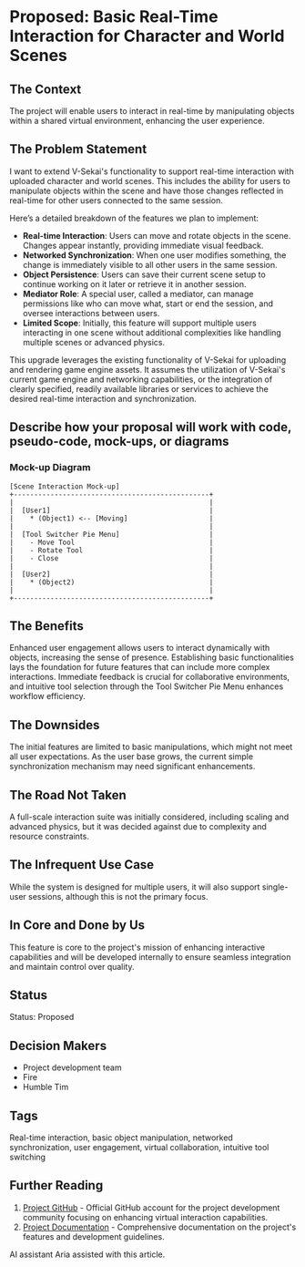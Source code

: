 # Proposed: Basic Real-Time Interaction for Character and World Scenes

## The Context

The project will enable users to interact in real-time by manipulating objects within a shared virtual environment, enhancing the user experience.

## The Problem Statement

I want to extend V-Sekai's functionality to support real-time interaction with uploaded character and world scenes. This includes the ability for users to manipulate objects within the scene and have those changes reflected in real-time for other users connected to the same session.

Here’s a detailed breakdown of the features we plan to implement:

- **Real-time Interaction**: Users can move and rotate objects in the scene. Changes appear instantly, providing immediate visual feedback.
- **Networked Synchronization**: When one user modifies something, the change is immediately visible to all other users in the same session.
- **Object Persistence**: Users can save their current scene setup to continue working on it later or retrieve it in another session.
- **Mediator Role**: A special user, called a mediator, can manage permissions like who can move what, start or end the session, and oversee interactions between users.
- **Limited Scope**: Initially, this feature will support multiple users interacting in one scene without additional complexities like handling multiple scenes or advanced physics.

This upgrade leverages the existing functionality of V-Sekai for uploading and rendering game engine assets. It assumes the utilization of V-Sekai's current game engine and networking capabilities, or the integration of clearly specified, readily available libraries or services to achieve the desired real-time interaction and synchronization.

## Describe how your proposal will work with code, pseudo-code, mock-ups, or diagrams

### Mock-up Diagram

```plaintext
[Scene Interaction Mock-up]
+------------------------------------------------+
|                                                |
|  [User1]                                       |
|    * (Object1) <-- [Moving]                    |
|                                                |
|  [Tool Switcher Pie Menu]                      |
|    - Move Tool                                 |
|    - Rotate Tool                               |
|    - Close                                     |
|                                                |
|  [User2]                                       |
|    * (Object2)                                 |
|                                                |
+------------------------------------------------+
```

## The Benefits

Enhanced user engagement allows users to interact dynamically with objects, increasing the sense of presence. Establishing basic functionalities lays the foundation for future features that can include more complex interactions. Immediate feedback is crucial for collaborative environments, and intuitive tool selection through the Tool Switcher Pie Menu enhances workflow efficiency.

## The Downsides

The initial features are limited to basic manipulations, which might not meet all user expectations. As the user base grows, the current simple synchronization mechanism may need significant enhancements.

## The Road Not Taken

A full-scale interaction suite was initially considered, including scaling and advanced physics, but it was decided against due to complexity and resource constraints.

## The Infrequent Use Case

While the system is designed for multiple users, it will also support single-user sessions, although this is not the primary focus.

## In Core and Done by Us

This feature is core to the project's mission of enhancing interactive capabilities and will be developed internally to ensure seamless integration and maintain control over quality.

## Status

Status: Proposed <!-- Draft | Proposed | Rejected | Accepted | Deprecated | Superseded by -->

## Decision Makers

- Project development team
- Fire
- Humble Tim

## Tags

Real-time interaction, basic object manipulation, networked synchronization, user engagement, virtual collaboration, intuitive tool switching

## Further Reading

1. [Project GitHub](https://github.com/project) - Official GitHub account for the project development community focusing on enhancing virtual interaction capabilities.
2. [Project Documentation](https://docs.project.com) - Comprehensive documentation on the project's features and development guidelines.

AI assistant Aria assisted with this article.